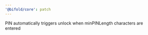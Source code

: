 ```yaml
---
'@bifold/core': patch
---
```


PIN automatically triggers unlock when minPINLength characters are entered
